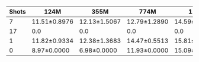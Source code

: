 |   Shots | 124M         | 355M         | 774M         | 1.5B         | 1.3B         | 2.7B         | 6B           |
|---------|--------------|--------------|--------------|--------------|--------------|--------------|--------------|
|       7 | 11.51±0.8976 | 12.13±1.5067 | 12.79±1.2890 | 14.59±1.4809 | 0.0          | 0.0          | 0.0          |
|      17 | 0.0          | 0.0          | 0.0          | 0.0          | 17.67±1.5016 | 18.07±1.8846 | 20.20±2.1276 |
|       1 | 11.82±0.9334 | 12.38±1.3683 | 14.47±0.5513 | 15.81±1.6214 | 17.84±1.0012 | 19.20±1.0336 | 19.40±1.1361 |
|       0 | 8.97±0.0000  | 6.98±0.0000  | 11.93±0.0000 | 15.09±0.0000 | 14.12±0.0000 | 17.76±0.0000 | 16.44±0.0000 |